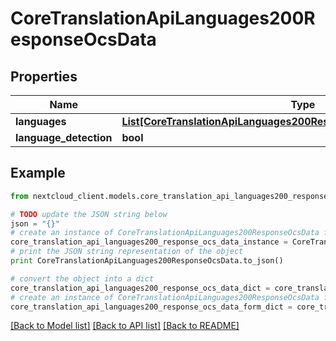 # CoreTranslationApiLanguages200ResponseOcsData


## Properties
Name | Type | Description | Notes
------------ | ------------- | ------------- | -------------
**languages** | [**List[CoreTranslationApiLanguages200ResponseOcsDataLanguagesInner]**](CoreTranslationApiLanguages200ResponseOcsDataLanguagesInner.md) |  | 
**language_detection** | **bool** |  | 

## Example

```python
from nextcloud_client.models.core_translation_api_languages200_response_ocs_data import CoreTranslationApiLanguages200ResponseOcsData

# TODO update the JSON string below
json = "{}"
# create an instance of CoreTranslationApiLanguages200ResponseOcsData from a JSON string
core_translation_api_languages200_response_ocs_data_instance = CoreTranslationApiLanguages200ResponseOcsData.from_json(json)
# print the JSON string representation of the object
print CoreTranslationApiLanguages200ResponseOcsData.to_json()

# convert the object into a dict
core_translation_api_languages200_response_ocs_data_dict = core_translation_api_languages200_response_ocs_data_instance.to_dict()
# create an instance of CoreTranslationApiLanguages200ResponseOcsData from a dict
core_translation_api_languages200_response_ocs_data_form_dict = core_translation_api_languages200_response_ocs_data.from_dict(core_translation_api_languages200_response_ocs_data_dict)
```
[[Back to Model list]](../README.md#documentation-for-models) [[Back to API list]](../README.md#documentation-for-api-endpoints) [[Back to README]](../README.md)


